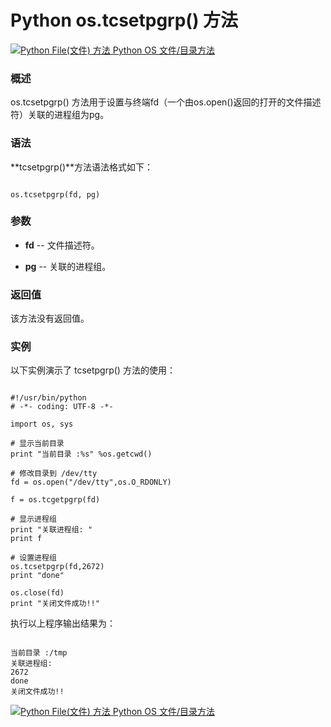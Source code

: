 Python os.tcsetpgrp() 方法
========================

 [![Python File(文件) 方法](../images/up.gif)
 Python OS 文件/目录方法](os-file-methods.html)


  ### 概述

 os.tcsetpgrp() 方法用于设置与终端fd（一个由os.open()返回的打开的文件描述符）关联的进程组为pg。

 ### 语法

 **tcsetpgrp()**方法语法格式如下：

 
```

os.tcsetpgrp(fd, pg)

```

 ### 参数

  * **fd** -- 文件描述符。


 * **pg** -- 关联的进程组。


  ### 返回值

 该方法没有返回值。

 ### 实例

 以下实例演示了 tcsetpgrp() 方法的使用：

 
```

#!/usr/bin/python
# -*- coding: UTF-8 -*-

import os, sys

# 显示当前目录
print "当前目录 :%s" %os.getcwd()

# 修改目录到 /dev/tty
fd = os.open("/dev/tty",os.O_RDONLY)

f = os.tcgetpgrp(fd)

# 显示进程组
print "关联进程组: "
print f

# 设置进程组
os.tcsetpgrp(fd,2672)
print "done"

os.close(fd)
print "关闭文件成功!!"

```

 执行以上程序输出结果为：

 
```

当前目录 :/tmp
关联进程组:
2672
done
关闭文件成功!!

```

 [![Python File(文件) 方法](../images/up.gif)
 Python OS 文件/目录方法](os-file-methods.html)